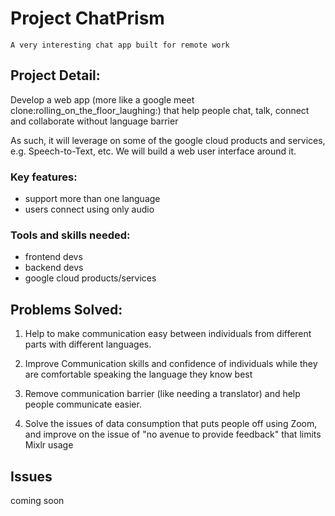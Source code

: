 # Project ChatPrism
	A very interesting chat app built for remote work

## Project Detail:

Develop a web app (more like a google meet clone:rolling_on_the_floor_laughing:) that  help people chat, talk, connect and collaborate without language barrier

As such, it will leverage on some of the google cloud products and services, e.g. Speech-to-Text, etc.
We will build a web user interface around it.

### Key features:

- support more than one language
- users connect using only audio

### Tools and skills needed:

- frontend devs
- backend devs
- google cloud products/services


## Problems Solved:

1. Help to make communication easy between individuals from different parts with different languages. 

2. Improve Communication skills and confidence of individuals while they are comfortable speaking the language they know best 

3. Remove communication barrier (like needing a translator) and help people communicate easier.

4. Solve the issues of data consumption that puts people off using Zoom, and improve on the issue of "no avenue to provide feedback" that limits Mixlr usage


## Issues

coming soon

